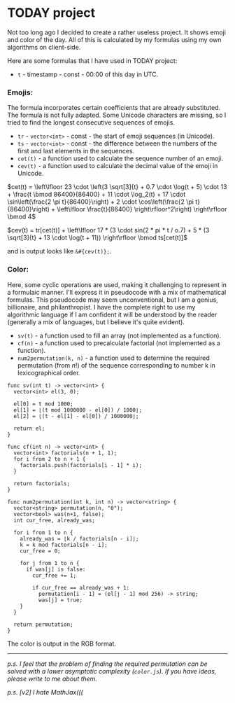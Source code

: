 # TODAY project

Not too long ago I decided to create a rather useless project. It shows emoji and color of the day. All of this is calculated by my formulas using my own algorithms on client-side.

Here are some formulas that I have used in TODAY project: 

* `t` - timestamp - const - 00:00 of this day in UTC.

### Emojis:
The formula incorporates certain coefficients that are already substituted. The formula is not fully adapted. Some Unicode characters are missing, so I tried to find the longest consecutive sequences of emojis.

* `tr` - `vector<int>` - const - the start of emoji sequences (in Unicode).
* `ts` - `vector<int>` - const - the difference between the numbers of the first and last elements in the sequences.
* `cet(t)` - a function used to calculate the sequence number of an emoji.
* `cev(t)` - a function used to calculate the decimal value of the emoji in Unicode.

$cet(t) = \left\lfloor 23 \cdot \left(3 \sqrt[3]{t} + 0.7 \cdot \log(t + 5) \cdot 13 + \frac{t \bmod 86400}{86400} + 11 \cdot \log_2(t) + 17 \cdot \sin\left(\frac{2 \pi t}{86400}\right) + 2 \cdot \cos\left(\frac{2 \pi t}{86400}\right) + \left\lfloor \frac{t}{86400} \right\rfloor^2\right) \right\rfloor \bmod 4$

$cev(t) = tr[cet(t)] + \left\lfloor 17 * (3 \cdot sin(2 * pi * t / o.7) + 5 * (3 \sqrt[3]{t} + 13 \cdot \log(t + 11)) \right\rfloor \bmod ts[cet(t)]$

and is output looks like `&#{cev(t)};`.

### Color:
Here, some cyclic operations are used, making it challenging to represent in a formulaic manner. I'll express it in pseudocode with a mix of mathematical formulas. This pseudocode may seem unconventional, but I am a genius, billionaire, and philanthropist. I have the complete right to use my algorithmic language if I am confident it will be understood by the reader (generally a mix of languages, but I believe it's quite evident).

* `sv(t)` - a function used to fill an array (not implemented as a function).
* `cf(n)` - a function used to precalculate factorial (not implemented as a function).
* `num2permutation(k, n)` - a function used to determine the required permutation (from $n!$) of the sequence corresponding to number k in lexicographical order.

```
func sv(int t) -> vector<int> {
  vector<int> el(3, 0);

  el[0] = t mod 1000;
  el[1] = ⌊(t mod 1000000 - el[0]) / 1000⌋;
  el[2] = ⌊(t - el[1] - el[0]) / 1000000⌋;

  return el;
}
```

```
func cf(int n) -> vector<int> {
  vector<int> factorials(n + 1, 1);
  for i from 2 to n + 1 {
    factorials.push(factorials[i - 1] * i);
  }

  return factorials;
}
```

```
func num2permutation(int k, int n) -> vector<string> {
  vector<string> permutation(n, "0");
  vector<bool> was(n+1, false);
  int cur_free, already_was;

  for i from 1 to n {
    already_was = ⌊k / factorials[n - i]⌋;
    k = k mod factorials[n - i];
    cur_free = 0;

    for j from 1 to n {
      if was[j] is false:
        cur_free += 1;

        if cur_free == already_was + 1:
          permutation[i - 1] = (el[j - 1] mod 256) -> string;
          was[j] = true;
    }
  }

  return permutation;
}
```

The color is output in the RGB format.

---

*p.s. I feel that the problem of finding the required permutation can be solved with a lower asymptotic complexity (`color.js`). If you have ideas, please write to me about them.*

*p.s. [v2] I hate MathJax(((*
